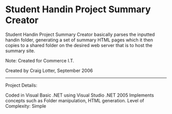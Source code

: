 Student Handin Project Summary Creator
======================================

Student Handin Project Summary Creator basically parses the inputted handin folder, generating a set of summary HTML pages which it then copies to a shared folder on the desired web server that is to host the summary site.

Note: Created for Commerce I.T.

Created by Craig Lotter, September 2006

*********************************

Project Details:

Coded in Visual Basic .NET using Visual Studio .NET 2005
Implements concepts such as Folder manipulation, HTML generation.
Level of Complexity: Simple
